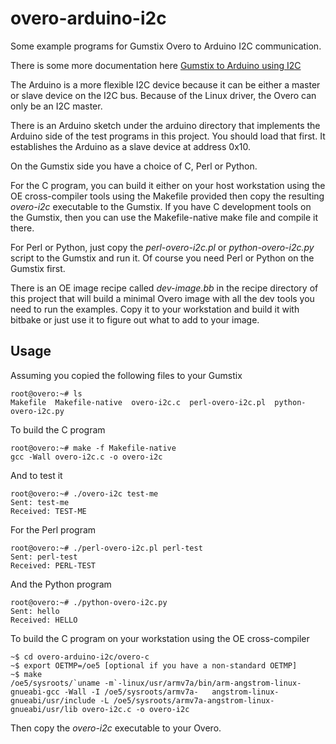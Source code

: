   overo-arduino-i2c
=======

Some example programs for Gumstix Overo to Arduino I2C communication.

There is some more documentation here [Gumstix to Arduino using I2C](http://www.jumpnowtek.com/index.php?option=com_content&view=article&id=68:gumstix-arduino-i2c&catid=39:arduino&Itemid=76)

The Arduino is a more flexible I2C device because it can be either a master or slave
device on the I2C bus. Because of the Linux driver, the Overo can only be an I2C
master.

There is an Arduino sketch under the arduino directory that implements the Arduino
side of the test programs in this project. You should load that first. It establishes
the Arduino as a slave device at address 0x10.

On the Gumstix side you have a choice of C, Perl or Python.

For the C program, you can build it either on your host workstation using the OE cross-compiler
tools using the Makefile provided then copy the resulting *overo-i2c* executable to the Gumstix. 
If you have C development tools on the Gumstix, then you can use the Makefile-native make file
and compile it there.

For Perl or Python, just copy the *perl-overo-i2c.pl* or *python-overo-i2c.py* script to the
Gumstix and run it. Of course you need Perl or Python on the Gumstix first.

There is an OE image recipe called *dev-image.bb* in the recipe directory of this project that
will build a minimal Overo image with all the dev tools you need to run the examples. Copy it
to your workstation and build it with bitbake or just use it to figure out what to add to your
image.

Usage
-------

Assuming you copied the following files to your Gumstix

    root@overo:~# ls
    Makefile  Makefile-native  overo-i2c.c	perl-overo-i2c.pl  python-overo-i2c.py


To build the C program

    root@overo:~# make -f Makefile-native
    gcc -Wall overo-i2c.c -o overo-i2c 

And to test it

    root@overo:~# ./overo-i2c test-me
    Sent: test-me
    Received: TEST-ME


For the Perl program

    root@overo:~# ./perl-overo-i2c.pl perl-test
    Sent: perl-test
    Received: PERL-TEST


And the Python program

    root@overo:~# ./python-overo-i2c.py 
    Sent: hello
    Received: HELLO


To build the C program on your workstation using the OE cross-compiler

    ~$ cd overo-arduino-i2c/overo-c
    ~$ export OETMP=/oe5 [optional if you have a non-standard OETMP]
    ~$ make
    /oe5/sysroots/`uname -m`-linux/usr/armv7a/bin/arm-angstrom-linux-gnueabi-gcc -Wall -I /oe5/sysroots/armv7a-   angstrom-linux-gnueabi/usr/include -L /oe5/sysroots/armv7a-angstrom-linux-gnueabi/usr/lib overo-i2c.c -o overo-i2c
    
Then copy the *overo-i2c* executable to your Overo.





